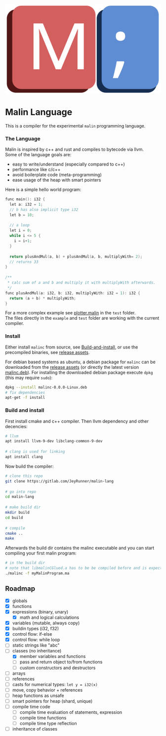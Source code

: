 
![](img/logo.svg)
# Malin Language
This is a compiler for the experimental `malin` programming language.

### The Language
Malin is inspired by c++ and rust and compiles to bytecode via llvm.  
Some of the language goals are: 
 - easy to write/understand (especially compared to c++)
 - performance like c/c++
 - avoid boilerplate code (meta-programming)
 - ease usage of the heap with smart pointers

Here is a simple hello world program:
```c++
func main(): i32 {
  let a: i32 = 1;
  // b has also implicit type i32
  let b = 10;

  // a loop
  let i = 0;
  while i <= 5 {
    i = i+1;
  }
  
  return plusAndMul(a, b) + plusAndMul(a, b, multiplyWith= 2);
  // returns 33
}

/**
 * calc sum of a and b and multiply it with multiplyWith afterwards.
 */
func plusAndMul(a: i32, b: i32, multiplyWith: i32 = 1): i32 {
  return (a + b) * multiplyWith;
}
```
For a more complex example see [plotter.malin](test/plotter.malin) in the `test` folder.  
The files directly in the `example` and `test` folder are working with the current compiler.

### Install
Either install `malinc` from source, see [Build-and-install](#Build-and-install), or use the precompiled binaries, see [release assets](https://gitlab.com/JeyRunner/malin-lang/-/releases).

For debian based systems as ubuntu, a debian package for `malinc` can be downloaded from the [release assets](https://gitlab.com/JeyRunner/malin-lang/-/releases) (or directly the latest version [malinc.deb](https://gitlab.com/JeyRunner/malin-lang/-/jobs/artifacts/master/raw/build/malinc-0.0.0-Linux.deb?job=build)).
For installing the downloaded debian package execute `dpkg` (this may require `sudo`):
```bash
dpkg --install malinc-0.0.0-Linux.deb
# fix dependencies
apt-get -f install
```

### Build and install
First install cmake and c++ compiler.
Then llvm dependency and other decencies:
```bash
# llvm
apt install llvm-9-dev libclang-common-9-dev

# clang is used for linking
apt install clang
```
Now build the compiler:
```bash
# clone this repo
git clone https://gitlab.com/JeyRunner/malin-lang

# go into repo
cd malin-lang

# make build dir
mkdir build
cd build

# compile
cmake ..
make
```
Afterwards the build dir contains the malinc executable
and you can start compiling your first malin program:
```bash
# in the build dir
# note that libmalinCGlued.a has to be be compiled before and is expected to be in './std/c'
./malinc -f myMalinProgram.ma
```

## Roadmap
- [x] globals                                   
- [x] functions                                 
- [x] expressions (binary, unary)                     
    - [x] math and logical calculations                  
- [x] variables (mutable, always copy)          
- [x] buildin types (i32, f32)                  
- [x] control flow: if-else            
- [x] control flow: while loop                  
- [ ] static strings like "abc"                 
- [ ] classes (no inheritance)                  
    - [x] member variables and functions   
    - [ ] pass and return object to/from functions                
    - [ ] custom constructors and destructors             
- [ ] arrays            
- [ ] references            
- [ ] casts for numerical types: ```let y = i32(x)```               
- [ ] move, copy behavior + references                        
- [ ] heap functions as unsafe                  
- [ ] smart pointers for heap (shard, unique)   
- [ ] compile time code
    - [ ] compile time evaluation of statements, expression
    - [ ] compile time functions
    - [ ] compile time type reflection
- [ ] inheritance of classes                  